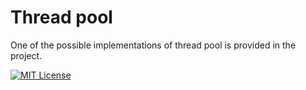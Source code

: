 # Thread pool

One of the possible implementations of thread pool is provided in the project.

[![MIT License](https://img.shields.io/badge/License-MIT-green.svg)](https://choosealicense.com/licenses/mit/)
